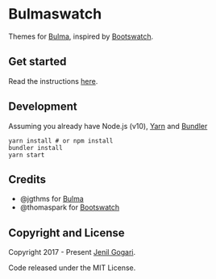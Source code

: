 Bulmaswatch
===========

Themes for [Bulma](http://bulma.io), inspired by [Bootswatch](http://bootswatch.com/).

Get started
-----
Read the instructions [here](https://jenil.github.io/bulmaswatch/help/).


Development
-----
Assuming you already have Node.js (v10), [Yarn](https://yarnpkg.com/) and [Bundler](https://bundler.io/)

```
yarn install # or npm install
bundler install
yarn start 
```

Credits
-----
- @jgthms for [Bulma](http://bulma.io)
- @thomaspark for [Bootswatch](http://bootswatch.com/)

## Copyright and License

Copyright 2017 - Present [Jenil Gogari](https://jgog.in).

Code released under the MIT License.
